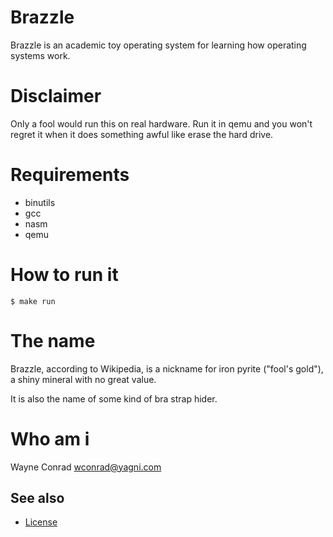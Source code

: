 # Brazzle

Brazzle is an academic toy operating system for learning how operating
systems work.

# Disclaimer

Only a fool would run this on real hardware.  Run it in qemu and you
won't regret it when it does something awful like erase the hard
drive.

# Requirements

* binutils
* gcc
* nasm
* qemu

# How to run it

    $ make run

# The name

Brazzle, according to Wikipedia, is a nickname for iron pyrite
("fool's gold"), a shiny mineral with no great value.

It is also the name of some kind of bra strap hider.

# Who am i

Wayne Conrad <wconrad@yagni.com>

## See also

* [License](license.md)
